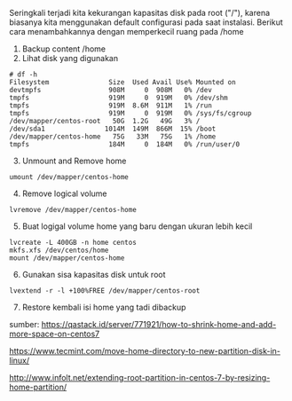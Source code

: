 Seringkali terjadi kita kekurangan kapasitas disk pada root ("/"), karena biasanya kita menggunakan default configurasi pada saat instalasi. Berikut cara menambahkannya dengan memperkecil ruang pada /home

1. Backup content /home
2. Lihat disk yang digunakan
```
# df -h
Filesystem               Size  Used Avail Use% Mounted on
devtmpfs                 908M     0  908M   0% /dev
tmpfs                    919M     0  919M   0% /dev/shm
tmpfs                    919M  8.6M  911M   1% /run
tmpfs                    919M     0  919M   0% /sys/fs/cgroup
/dev/mapper/centos-root   50G  1.2G   49G   3% /
/dev/sda1               1014M  149M  866M  15% /boot
/dev/mapper/centos-home   75G   33M   75G   1% /home
tmpfs                    184M     0  184M   0% /run/user/0
```

3. Unmount and Remove home
```
umount /dev/mapper/centos-home
```
4. Remove logical volume
```
lvremove /dev/mapper/centos-home
```
5. Buat logigal volume home yang baru dengan ukuran lebih kecil
```
lvcreate -L 400GB -n home centos
mkfs.xfs /dev/centos/home
mount /dev/mapper/centos-home
```
6. Gunakan sisa kapasitas disk untuk root 
```
lvextend -r -l +100%FREE /dev/mapper/centos-root
```
7. Restore kembali isi home yang tadi dibackup


sumber:
https://qastack.id/server/771921/how-to-shrink-home-and-add-more-space-on-centos7

https://www.tecmint.com/move-home-directory-to-new-partition-disk-in-linux/

http://www.infolt.net/extending-root-partition-in-centos-7-by-resizing-home-partition/


